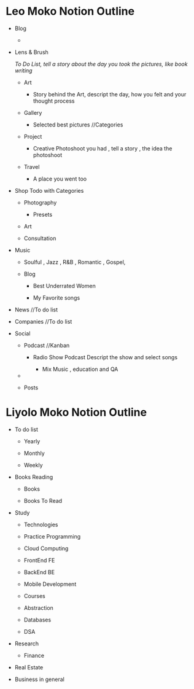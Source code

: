# Leo Moko Notion Outline

- Blog
  
  -  

- Lens & Brush            
  
  *To Do List, tell a story about the day you took the pictures, like book writing*
  
  - Art 
    
    - Story behind the Art, descript the day, how you felt and your thought process
  
  - Gallery
    
    - Selected best pictures //Categories 
  
  - Project
    
    - Creative Photoshoot you had , tell a story , the idea the photoshoot  
  
  - Travel 
    
    - A place you went too

- Shop                              Todo with Categories 
  
  - Photography
    
    - Presets
  
  - Art
  
  - Consultation 

- Music 
  
  - Soulful , Jazz , R&B , Romantic , Gospel, 
  
  - Blog
    
    - Best Underrated Women
    
    - My Favorite songs  

- News                       //To do list 

- Companies               //To do list

- Social
  
  - Podcast                    //Kanban 
    
    - Radio Show Podcast                       Descript the show and select songs 
      
      - Mix Music , education and QA 
  
  - 
  
  - Posts





# Liyolo Moko Notion Outline

- To do list 
  
  - Yearly 
  
  - Monthly 
  
  - Weekly 

- Books Reading
  
  - Books
  
  - Books To Read

- Study 
  
  - Technologies
  
  - Practice Programming 
  
  - Cloud Computing 
  
  - FrontEnd FE
  
  - BackEnd BE
  
  - Mobile Development 
  
  - Courses 
  
  - Abstraction
  
  - Databases
  
  - DSA 

- Research
  
  - Finance

- Real Estate

- Business in general

 
